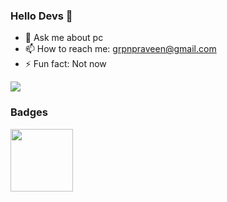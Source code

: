### Hello Devs 👋
- 💬 Ask me about pc
- 📫 How to reach me: grpnpraveen@gmail.com
- ⚡ Fun fact: Not now


<img src="https://github-readme-stats.vercel.app/api?username=grpnpraveen&&show_icons=true&title_color=EB7400&icon_color=ADEFD1&text_color=daf7dc&bg_color=151515">

### Badges
<a href="https://dev.to/badge/hacktoberfest-2020" target="_blank">
<img src="https://res.cloudinary.com/practicaldev/image/fetch/s--ipK3ZYfm--/c_limit,f_auto,fl_progressive,q_80,w_375/https://dev-to-uploads.s3.amazonaws.com/uploads/badge/badge_image/80/hacktoberfest2020-badge_2.png" width=100>
</a>

